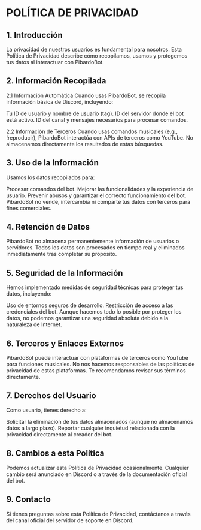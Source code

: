 # POLÍTICA DE PRIVACIDAD

## 1. Introducción
La privacidad de nuestros usuarios es fundamental para nosotros. Esta Política de Privacidad describe cómo recopilamos, usamos y protegemos tus datos al interactuar con PibardoBot.

## 2. Información Recopilada

2.1 Información Automática
Cuando usas PibardoBot, se recopila información básica de Discord, incluyendo:

Tu ID de usuario y nombre de usuario (tag).
ID del servidor donde el bot está activo.
ID del canal y mensajes necesarios para procesar comandos.

2.2 Información de Terceros
Cuando usas comandos musicales (e.g., !reproducir), PibardoBot interactúa con APIs de terceros como YouTube. No almacenamos directamente los resultados de estas búsquedas.

## 3. Uso de la Información
Usamos los datos recopilados para:

Procesar comandos del bot.
Mejorar las funcionalidades y la experiencia de usuario.
Prevenir abusos y garantizar el correcto funcionamiento del bot.
PibardoBot no vende, intercambia ni comparte tus datos con terceros para fines comerciales.

## 4. Retención de Datos
PibardoBot no almacena permanentemente información de usuarios o servidores.
Todos los datos son procesados en tiempo real y eliminados inmediatamente tras completar su propósito.

## 5. Seguridad de la Información
Hemos implementado medidas de seguridad técnicas para proteger tus datos, incluyendo:

Uso de entornos seguros de desarrollo.
Restricción de acceso a las credenciales del bot.
Aunque hacemos todo lo posible por proteger los datos, no podemos garantizar una seguridad absoluta debido a la naturaleza de Internet.

## 6. Terceros y Enlaces Externos
PibardoBot puede interactuar con plataformas de terceros como YouTube para funciones musicales. No nos hacemos responsables de las políticas de privacidad de estas plataformas. Te recomendamos revisar sus términos directamente.

## 7. Derechos del Usuario
Como usuario, tienes derecho a:

Solicitar la eliminación de tus datos almacenados (aunque no almacenamos datos a largo plazo).
Reportar cualquier inquietud relacionada con la privacidad directamente al creador del bot.

## 8. Cambios a esta Política
Podemos actualizar esta Política de Privacidad ocasionalmente. Cualquier cambio será anunciado en Discord o a través de la documentación oficial del bot.

## 9. Contacto
Si tienes preguntas sobre esta Política de Privacidad, contáctanos a través del canal oficial del servidor de soporte en Discord.
